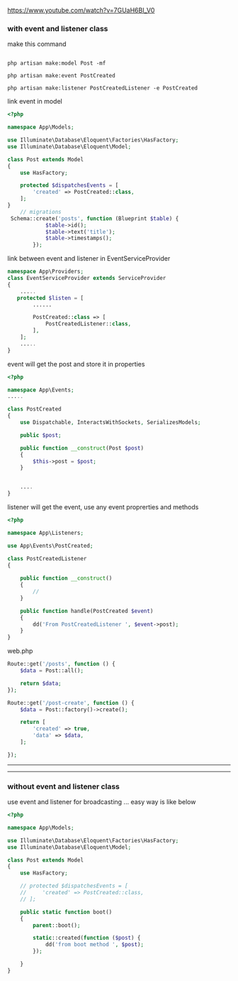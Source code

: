 https://www.youtube.com/watch?v=7GUaH6BI_V0

### with event and listener class
make this command 
```

php artisan make:model Post -mf

php artisan make:event PostCreated

php artisan make:listener PostCreatedListener -e PostCreated

```

link event in model
```php
<?php

namespace App\Models;

use Illuminate\Database\Eloquent\Factories\HasFactory;
use Illuminate\Database\Eloquent\Model;

class Post extends Model
{
    use HasFactory;

    protected $dispatchesEvents = [
        'created' => PostCreated::class,
    ];
}
    // migrations
 Schema::create('posts', function (Blueprint $table) {
            $table->id();
            $table->text('title');
            $table->timestamps();
        });


```

link between event and listener in EventServiceProvider
```php
namespace App\Providers;
class EventServiceProvider extends ServiceProvider
{
    .....
   protected $listen = [
        ......

        PostCreated::class => [
            PostCreatedListener::class,
        ],
    ];
    .....
}
```


event will get the post and store it in properties
```php
<?php

namespace App\Events;
.....

class PostCreated
{
    use Dispatchable, InteractsWithSockets, SerializesModels;

    public $post;

    public function __construct(Post $post)
    {
        $this->post = $post;
    }


    ....
}

```

listener will get the event, use any event proprerties and methods
```php
<?php

namespace App\Listeners;

use App\Events\PostCreated;

class PostCreatedListener
{
    
    public function __construct()
    {
        //
    }

    public function handle(PostCreated $event)
    {
        dd('From PostCreatedListener ', $event->post);
    }
}

```

web.php
```php
Route::get('/posts', function () {
    $data = Post::all();

    return $data;
});

Route::get('/post-create', function () {
    $data = Post::factory()->create();

    return [
        'created' => true,
        'data' => $data,
    ];

});

```
----------------------------------
----------------------------------
### without event and listener class

use event and listener for broadcasting ... easy way is like below
```php
<?php

namespace App\Models;

use Illuminate\Database\Eloquent\Factories\HasFactory;
use Illuminate\Database\Eloquent\Model;

class Post extends Model
{
    use HasFactory;

    // protected $dispatchesEvents = [
    //     'created' => PostCreated::class,
    // ];

    public static function boot()
    {
        parent::boot();

        static::created(function ($post) {
            dd('from boot method ', $post);
        });

    }
}

```

```php
```
```php
```
```php
```